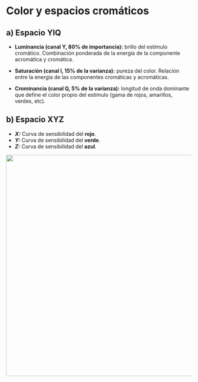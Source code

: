# Color y espacios cromáticos

##  a) Espacio YIQ

* **Luminancia (canal Y, 80% de importancia):** brillo del estímulo cromático. Combinación ponderada de la energía de la componente acromática y cromática.

* **Saturación (canal I, 15% de la varianza):** pureza del color. Relación entre la energía de las componentes cromáticas y acromáticas.

* **Crominancia (canal Q, 5% de la varianza):** longitud de onda dominante que define el color propio del estímulo (gama de rojos, amarillos, verdes, etc).

## b) Espacio XYZ

* ***X:*** Curva de sensibilidad del **rojo**.
* ***Y:*** Curva de sensibilidad del **verde**.
* ***Z:*** Curva de sensibilidad del **azul**.

<div>
<img src="https://user-images.githubusercontent.com/71833624/162790604-703b2806-5a9c-4fd4-8292-e6ae0758fd2a.png" width="600"/>
</div>
